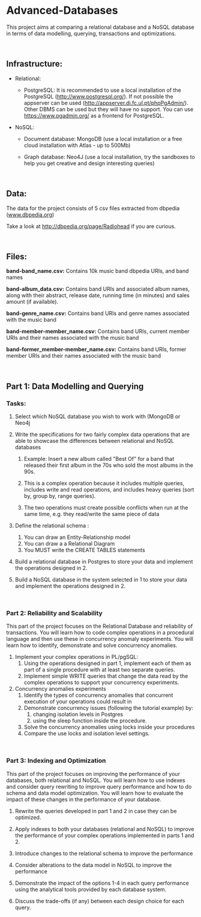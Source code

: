 # Advanced-Databases
This project aims at comparing a relational database and a NoSQL database in terms of data modelling, querying, transactions and optimizations.

<br> 

## Infrastructure:

- Relational: 

  - PostgreSQL: It is recommended to use a local installation of the PostgreSQL (http://www.postgresql.org/). If not possible the appserver can be used (http://appserver.di.fc.ul.pt/phpPgAdmin/). Other DBMS can be used but they will have no support. You can use https://www.pgadmin.org/  as a frontend for PostgreSQL.

- NoSQL: 

  - Document database: MongoDB (use a local installation or a free cloud installation with Atlas - up to 500Mb)

  - Graph database: Neo4J (use a local installation, try the sandboxes to help you get creative and design interesting queries)
  
<br>  
  
## Data:
The data for the project consists of 5 csv files extracted from dbpedia (www.dbpedia.org)

Take a look at http://dbpedia.org/page/Radiohead if you are curious.

<br> 

## Files:
**band-band_name.csv:** Contains 10k music band dbpedia URIs, and band names

**band-album_data.csv:** Contains band URIs and associated album names, along with their abstract, release date, running time (in minutes) and sales amount (if available).

**band-genre_name.csv:** Contains band URIs and genre names associated with the music band

**band-member-member_name.csv:** Contains band URIs, current member URIs and their names associated with the music band

 **band-former_member-member_name.csv:** Contains band URIs, former member URIs and their names associated with the music band

<br> 

## Part 1: Data Modelling and Querying

### Tasks:
1. Select which NoSQL database you wish to work with (MongoDB or Neo4j 

2. Write the specifications for two fairly complex data operations that are able to showcase the differences between relational and NoSQL databases 

    1. Example: Insert a new album called "Best Of" for a band that released their first album in the 70s who sold the most albums in the 90s.

    2. This is a complex operation because it includes multiple queries, includes write and read operations, and includes heavy queries (sort by, group by, range queries).
    3. The two operations must create possible conflicts when run at the same time, e.g. they read/write the same piece of data
3. Define the relational schema :
    1. You can draw an Entity-Relationship model
    2. You can draw a a Relational Diagram
    3. You MUST write the CREATE TABLES statements
4. Build a relational database in Postgres to store your data and implement the operations designed in 2.

5. Build a NoSQL database in the system selected in 1 to store your data and implement the operations designed in 2.

<br> 

### Part 2: Reliability and Scalability
This part of the project focuses on the Relational Database and reliability of transactions. You will learn how to code complex operations in a procedural language and then use these in concurrency anomaly experiments. You will learn how to identify, demonstrate and solve concurrency anomalies.

1. Implement your complex operations in PL/pgSQL:
    1. Using the operations designed in part 1, implement each of them as part of a single procedure with at least two separate queries.
    2. Implement simple WRITE queries that change the data read by the complex operations to support your concurrency experiments.
2. Concurrency anomalies experiments
    1. Identify the types of concurrency anomalies that concurrent execution of your operations could result in
    2. Demonstrate concurrency issues (following the tutorial example) by:
        1. changing isolation levels in Postgres
        2. using the sleep function inside the procedure.
    3. Solve the concurrency anomalies using locks inside your procedures
    4. Compare the use locks and isolation level settings.

<br> 

### Part 3: Indexing and Optimization
This part of the project focuses on improving the performance of your databases, both relational and NoSQL. You will learn how to use indexes and consider query rewriting to improve query performance and how to do schema and data model optimization. You will learn how to evaluate the impact of these changes in the performance of your database.

1. Rewrite the queries developed in part 1 and 2 in case they can be optimized.

2. Apply indexes to both your databases (relational and NoSQL) to improve the performance of your complex operations implemented in parts 1 and 2.

3. Introduce changes to the relational schema to improve the performance

4. Consider alterations to the data model in NoSQL to improve the performance

5. Demonstrate the impact of the options 1-4 in each query performance using the analytical tools provided by each database system.

6. Discuss the trade-offs (if any) between each design choice for each query.
